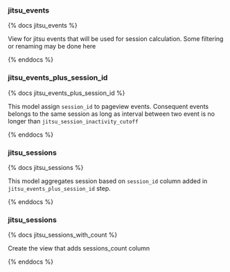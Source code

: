 ### jitsu_events

{% docs jitsu_events %}

View for jitsu events that will be used for session calculation.
Some filtering or renaming may be done here

{% enddocs %}


### jitsu_events_plus_session_id

{% docs jitsu_events_plus_session_id %}

This model assign `session_id` to pageview events.
Consequent events belongs to the same session 
as long as interval between two event is no longer than `jitsu_session_inactivity_cutoff`

{% enddocs %}

### jitsu_sessions

{% docs jitsu_sessions %}

This model aggregates session based on `session_id` column added in `jitsu_events_plus_session_id` step.

{% enddocs %}


### jitsu_sessions

{% docs jitsu_sessions_with_count %}

Create the view that adds sessions_count column

{% enddocs %}
